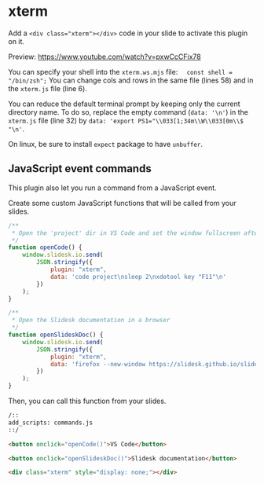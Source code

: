 # xterm

Add a `<div class="xterm"></div>` code in your slide to activate this plugin on it.

Preview: https://www.youtube.com/watch?v=pxwCcCFix78

You can specify your shell into the `xterm.ws.mjs` file: `	const shell = "/bin/zsh";`
You can change cols and rows in the same file (lines 58) and in the `xterm.js` file (line 6).

You can reduce the default terminal prompt by keeping only the current directory name. To do so, replace the empty command (`data: '\n'`) in the `xterm.js` file (line 32) by `data: 'export PS1="\\033[1;34m\\W\\033[0m\\$ "\n'`.

On linux, be sure to install `expect` package to have `unbuffer`.

## JavaScript event commands

This plugin also let you run a command from a JavaScript event.

Create some custom JavaScript functions that will be called from your slides.

```javascript
/**
 * Open the 'project' dir in VS Code and set the window fullscreen after 2 sec (need to wait the window to be open).
 */
function openCode() {
	window.slidesk.io.send(
		JSON.stringify({
			plugin: "xterm",
			data: 'code project\nsleep 2\nxdotool key "F11"\n'
		})
	);
}

/**
 * Open the Slidesk documentation in a browser
 */
function openSlideskDoc() {
	window.slidesk.io.send(
		JSON.stringify({
			plugin: "xterm",
			data: 'firefox --new-window https://slidesk.github.io/slidesk-doc/docs/plugins/front/externals/xterm/\n'
		})
	);
}
```

Then, you can call this function from your slides.

```md
/::
add_scripts: commands.js
::/

<button onclick="openCode()">VS Code</button>

<button onclick="openSlideskDoc()">Slidesk documentation</button>

<div class="xterm" style="display: none;"></div>
```